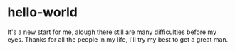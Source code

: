 # hello-world

It's a new start for me, alough there still are many difficulties before my eyes.
Thanks for all the people in my life, I'll try my best to get a great man.
